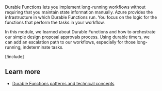 Durable Functions lets you implement long-running workflows without requiring that you maintain state information manually. Azure provides the infrastructure in which Durable Functions run. You focus on the logic for the functions that perform the tasks in your workflow.

In this module, we learned about Durable Functions and how to orchestrate our simple design proposal approvals process. Using durable timers, we can add an escalation path to our workflows, especially for those long-running, indeterminate tasks.

[!include[](../../../includes/azure-sandbox-cleanup.md)]

## Learn more

- [Durable Functions patterns and technical concepts](/azure/azure-functions/durable/durable-functions-concepts)